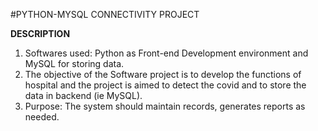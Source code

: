 #PYTHON-MYSQL CONNECTIVITY PROJECT

**DESCRIPTION**
1. Softwares used: Python as Front-end Development environment and MySQL for storing data.
2. The objective of the Software project is to develop the functions of hospital and the project is aimed to detect the covid and to store the data in backend (ie MySQL).
3. Purpose: The system should maintain records, generates reports as needed.
